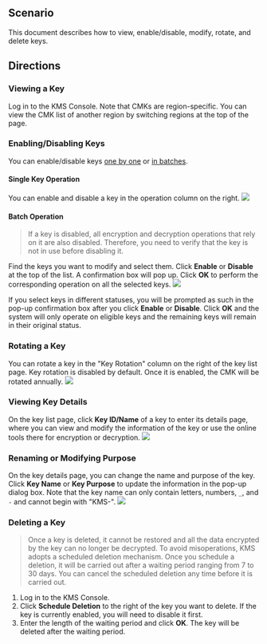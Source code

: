 
## Scenario
This document describes how to view, enable/disable, modify, rotate, and delete keys.


## Directions

### Viewing a Key
Log in to the KMS Console. Note that CMKs are region-specific. You can view the CMK list of another region by switching regions at the top of the page.

### Enabling/Disabling Keys
You can enable/disable keys [one by one](#step1) or [in batches](#step2).

<span id="step1"></span>
#### Single Key Operation
You can enable and disable a key in the operation column on the right.
![](https://main.qcloudimg.com/raw/06fcbd0cfedffb6ce36f82ed0697a40e.png)

 <span id="step2"></span>
#### Batch Operation

> If a key is disabled, all encryption and decryption operations that rely on it are also disabled. Therefore, you need to verify that the key is not in use before disabling it.

Find the keys you want to modify and select them. Click **Enable** or **Disable** at the top of the list. A confirmation box will pop up. Click **OK** to perform the corresponding operation on all the selected keys.
![](https://main.qcloudimg.com/raw/139b3ff4ddb80c14ecf2e47b90d8c350.png)

If you select keys in different statuses, you will be prompted as such in the pop-up confirmation box after you click **Enable** or **Disable**. Click **OK** and the system will only operate on eligible keys and the remaining keys will remain in their original status.



### Rotating a Key
You can rotate a key in the "Key Rotation" column on the right of the key list page. Key rotation is disabled by default. Once it is enabled, the CMK will be rotated annually.
![](https://main.qcloudimg.com/raw/eea7f293820006ffa11ad87451a016e5.png)

### Viewing Key Details
On the key list page, click **Key ID/Name** of a key to enter its details page, where you can view and modify the information of the key or use the online tools there for encryption or decryption.
![](https://main.qcloudimg.com/raw/460688ab752af3d1b2c04efb0124939c.png)

### Renaming or Modifying Purpose
On the key details page, you can change the name and purpose of the key.
Click **Key Name** or **Key Purpose** to update the information in the pop-up dialog box. Note that the key name can only contain letters, numbers, `_`, and `-` and cannot begin with "KMS-".
![](https://main.qcloudimg.com/raw/6b010990b2c603315b40386790c919c2.png)

### Deleting a Key

> Once a key is deleted, it cannot be restored and all the data encrypted by the key can no longer be decrypted. To avoid misoperations, KMS adopts a scheduled deletion mechanism. Once you schedule a deletion, it will be carried out after a waiting period ranging from 7 to 30 days. You can cancel the scheduled deletion any time before it is carried out.

1. Log in to the KMS Console.
2. Click **Schedule Deletion** to the right of the key you want to delete. If the key is currently enabled, you will need to disable it first.
3. Enter the length of the waiting period and click **OK**. The key will be deleted after the waiting period.


